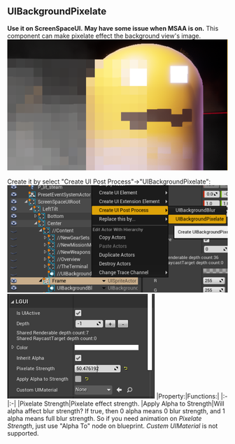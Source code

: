 ## UIBackgroundPixelate

**Use it on ScreenSpaceUI.**
**May have some issue when MSAA is on.**
This component can make pixelate effect the background view's image.
![](icon.png)

Create it by select "Create UI Post Process"->"UIBackgroundPixelate":
![](1.png)
![](2.png)
|Property:|Functions:|
|:-|:-|
|Pixelate Strength|Pixelate effect strength.
|Apply Alpha to Strength|Will alpha affect blur strength? If true, then 0 alpha means 0 blur strength, and 1 alpha means full blur strength. So if you need animation on *Pixelate Strength*, just use "Alpha To" node on blueprint.
*Custem UIMaterial* is not supported.